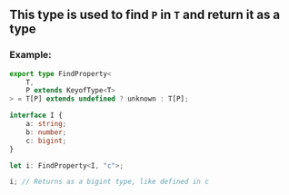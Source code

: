 ## This type is used to find `P` in `T` and return it as a type
### Example:

```ts
export type FindProperty<
    T,
    P extends KeyofType<T>
> = T[P] extends undefined ? unknown : T[P];

interface I {
    a: string;
    b: number;
    c: bigint;
}

let i: FindProperty<I, "c">;

i; // Returns as a bigint type, like defined in c
```
